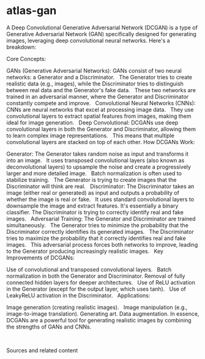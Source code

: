 # atlas-gan
A Deep Convolutional Generative Adversarial Network (DCGAN) is a type of Generative Adversarial Network (GAN) specifically designed for generating images, leveraging deep convolutional neural networks. Here's a breakdown:   

Core Concepts:

GANs (Generative Adversarial Networks):
GANs consist of two neural networks: a Generator and a Discriminator.   
The Generator tries to create realistic data (e.g., images), while the Discriminator tries to distinguish between real data and the Generator's fake data.   
These two networks are trained in an adversarial manner, where the Generator and Discriminator constantly compete and improve.   
Convolutional Neural Networks (CNNs):
CNNs are neural networks that excel at processing image data.   
They use convolutional layers to extract spatial features from images, making them ideal for image generation.   
Deep Convolutional:
DCGANs use deep convolutional layers in both the Generator and Discriminator, allowing them to learn complex image representations.   
This means that multiple convolutional layers are stacked on top of each other.
How DCGANs Work:

Generator:
The Generator takes random noise as input and transforms it into an image.   
It uses transposed convolutional layers (also known as deconvolutional layers) to upsample the noise and create a progressively larger and more detailed image.   
Batch normalization is often used to stabilize training.   
The Generator is trying to create images that the Discriminator will think are real.   
Discriminator:
The Discriminator takes an image (either real or generated) as input and outputs a probability of whether the image is real or fake.   
It uses standard convolutional layers to downsample the image and extract features.
It's essentially a binary classifier.
The Discriminator is trying to correctly identify real and fake images.   
Adversarial Training:
The Generator and Discriminator are trained simultaneously.   
The Generator tries to minimize the probability that the Discriminator correctly identifies its generated images.   
The Discriminator tries to maximize the probability that it correctly identifies real and fake images.   
This adversarial process forces both networks to improve, leading to the Generator producing increasingly realistic images.   
Key Improvements of DCGANs:

Use of convolutional and transposed convolutional layers.   
Batch normalization in both the Generator and Discriminator.
Removal of fully connected hidden layers for deeper architectures.   
Use of ReLU activation in the Generator (except for the output layer, which uses tanh).   
Use of LeakyReLU activation in the Discriminator.   
Applications:

Image generation (creating realistic images).   
Image manipulation (e.g., image-to-image translation).
Generating art.
Data augmentation.
In essence, DCGANs are a powerful tool for generating realistic images by combining the strengths of GANs and CNNs.

   


Sources and related content
